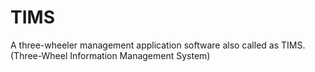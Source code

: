 # TIMS

A three-wheeler management application software also called as TIMS.(Three-Wheel Information Management System) 

